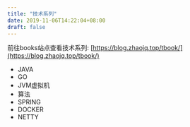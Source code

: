 ```yaml
---
title: "技术系列"
date: 2019-11-06T14:22:04+08:00
draft: false
---
```


前往books站点查看技术系列: [https://blog.zhaojq.top/tbook/](https://blog.zhaojq.top/tbook/)

- JAVA
- GO
- JVM虚拟机
- 算法
- SPRING
- DOCKER
- NETTY